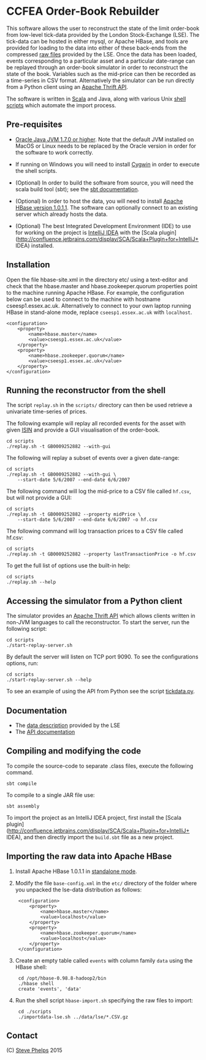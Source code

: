 # CCFEA Order-Book Rebuilder

This software allows the user to reconstruct the state of the limit order-book 
from low-level tick-data provided by the London Stock-Exchange (LSE).  The 
tick-data can be hosted in either mysql, or Apache HBase, and tools are provided 
for loading to the data into either of these back-ends from the compressed [raw 
files](file:./lse-data/doc/data.pdf)  provided by the LSE. Once the data has 
been loaded, events corresponding to a particular asset and a particular 
date-range can be replayed through an order-book simulator in order to 
reconstruct the state of the book.  Variables such as the mid-price can then be 
recorded as a time-series in CSV format.  Alternatively the simulator can be run 
directly from a Python client using an [Apache Thrift 
API](https://thrift.apache.org/).

The software is written in [Scala](http://www.scala-lang.org/) and Java, along
with various Unix [shell scripts](http://www.calpoly.edu/~rasplund/script.html) 
which automate the import process.

## Pre-requisites

- [Oracle Java JVM 1.7.0 or higher](http://www.oracle.com/technetwork/java/javase/downloads/java-archive-downloads-javase7-521261.html).  Note that the default JVM installed on MacOS or 
Linux needs to be replaced by the Oracle version in order for the software to 
work correctly.

- If running on Windows you will need to install [Cygwin](http://cygwin.com) in 
order to execute the shell scripts.

- (Optional) In order to build the software from source, you will need the scala build tool (sbt); see the [sbt documentation](http://www.scala-sbt.org/release/docs/Getting-Started/Setup.html).

- (Optional) In order to host the data, you will need to install [Apache HBase
  version 1.0.1.1](https://www.apache.org/dyn/closer.cgi/hbase/).  The software
can optionally connect to an existing server which already hosts the data.

- (Optional) The best Integrated Development Environment (IDE) to use for 
working on the project is [IntelliJ IDEA](https://www.jetbrains.com/idea/) with 
the [Scala 
plugin](http://confluence.jetbrains.com/display/SCA/Scala+Plugin+for+IntelliJ+
IDEA) installed.

## Installation

Open the file hbase-site.xml in the directory etc/ using a text-editor and
check that the hbase.master and hbase.zookeeper.quorum properties point to the
machine running Apache HBase.   For example, the configuration below can be
used to connect to the machine with hostname cseesp1.essex.ac.uk.
Alternatively to connect to your own laptop running HBase in stand-alone mode,
replace `cseesp1.essex.ac.uk` with `localhost`.

	<configuration>
		<property>
			<name>hbase.master</name>
			<value>cseesp1.essex.ac.uk</value>
		</property>
		<property>
			<name>hbase.zookeeper.quorum</name>
			<value>cseesp1.essex.ac.uk</value>
		</property>
	</configuration>

## Running the reconstructor from the shell

The script `replay.sh` in the `scripts/` directory can then be used retrieve a
univariate time-series of prices.

The following example will replay all recorded events for the asset with given
[ISIN](http://www.isin.org/isin-database/) and provide a GUI visualisation of
the order-book.

	cd scripts
	./replay.sh -t GB0009252882 --with-gui

The following will replay a subset of events over a given date-range:

	cd scripts
	./replay.sh -t GB0009252882 --with-gui \
		--start-date 5/6/2007 --end-date 6/6/2007

The following command will log the mid-price to a CSV file called `hf.csv`, but
will not provide a GUI:

	cd scripts
	./replay.sh -t GB0009252882 --property midPrice \
		--start-date 5/6/2007 --end-date 6/6/2007 -o hf.csv

The following command will log transaction prices to a CSV file called hf.csv:

	cd scripts
	./replay.sh -t GB0009252882 --property lastTransactionPrice -o hf.csv
	
To get the full list of options use the built-in help:

    cd scripts
    ./replay.sh --help
    
## Accessing the simulator from a Python client

The simulator provides an [Apache Thrift API](https://thrift.apache.org/) which
allows clients written in non-JVM languages to call the reconstructor.  To
start the server, run the following script:

    cd scripts
    ./start-replay-server.sh
    
By default the server will listen on TCP port 9090.  To see the configurations options, run:

    cd scripts
    ./start-replay-server.sh --help

To see an example of using the API from Python see the script 
[tickdata.py](lse-data/src/main/python/tickdata.py).

## Documentation

- The [data description](file:./lse-data/doc/data.pdf) provided by the LSE
- The [API documentation](file:./lse-data/target/scala-2.11/api/index.html)

## Compiling and modifying the code

To compile the source-code to separate .class files, execute the following command.

	sbt compile

To compile to a single JAR file use:

	sbt assembly

To import the project as an IntelliJ IDEA project, first install the [Scala 
plugin](http://confluence.jetbrains.com/display/SCA/Scala+Plugin+for+IntelliJ+
IDEA), and then directly import the `build.sbt` file as a new project.

## Importing the raw data into Apache HBase

1. Install Apache HBase 1.0.1.1 in [standalone mode](https://hbase.apache.org/book/quickstart.html).

2. Modify the file `base-config.xml` in the `etc/` directory of the folder where you unpacked the lse-data distribution as follows:

		<configuration>
			<property>
				<name>hbase.master</name>
				<value>localhost</value>
			</property>
			<property>
				<name>hbase.zookeeper.quorum</name>
				<value>localhost</value>
			</property>
		</configuration>


3. Create an empty table called `events` with column family `data` using the HBase shell:

		cd /opt/hbase-0.98.8-hadoop2/bin
		./hbase shell
		create 'events', 'data'

4. Run the shell script `hbase-import.sh` specifying the raw files to import:

		cd ./scripts
		./importdata-lse.sh ../data/lse/*.CSV.gz


## Contact

(C) [Steve Phelps](mailto:sphelps@sphelps.net) 2015

